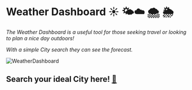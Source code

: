 # Weather Dashboard ☀️ 🌤☁️ 🌨 🌦 

_The Weather Dashboard is a useful tool for those seeking travel or looking to plan a nice day outdoors!_ 

_With a simple City search they can see the forecast._ 

![WeatherDashboard](/Users/fatimafakih/weather-dashboard/Assets/weatherdashboard.png)

## Search your ideal City here! [🌈](https://ffakih5.github.io/weather-dashboard/)
